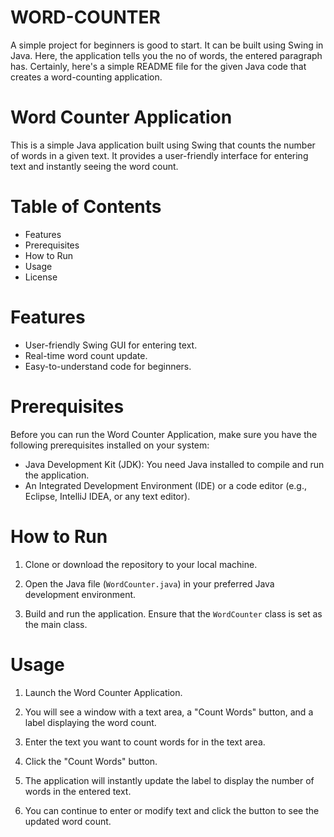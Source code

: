 # WORD-COUNTER
A simple project for beginners is good to start. It can be built using Swing in Java. Here, the application tells you the no of words, the entered paragraph has.
Certainly, here's a simple README file for the given Java code that creates a word-counting application.

# Word Counter Application

This is a simple Java application built using Swing that counts the number of words in a given text. It provides a user-friendly interface for entering text and instantly seeing the word count.

# Table of Contents

- Features
- Prerequisites
- How to Run
- Usage
- License

# Features

- User-friendly Swing GUI for entering text.
- Real-time word count update.
- Easy-to-understand code for beginners.

# Prerequisites

Before you can run the Word Counter Application, make sure you have the following prerequisites installed on your system:

- Java Development Kit (JDK): You need Java installed to compile and run the application.
- An Integrated Development Environment (IDE) or a code editor (e.g., Eclipse, IntelliJ IDEA, or any text editor).

# How to Run

1. Clone or download the repository to your local machine.

2. Open the Java file (`WordCounter.java`) in your preferred Java development environment.

3. Build and run the application. Ensure that the `WordCounter` class is set as the main class.

# Usage

1. Launch the Word Counter Application.

2. You will see a window with a text area, a "Count Words" button, and a label displaying the word count.

3. Enter the text you want to count words for in the text area.

4. Click the "Count Words" button.

5. The application will instantly update the label to display the number of words in the entered text.

6. You can continue to enter or modify text and click the button to see the updated word count.

